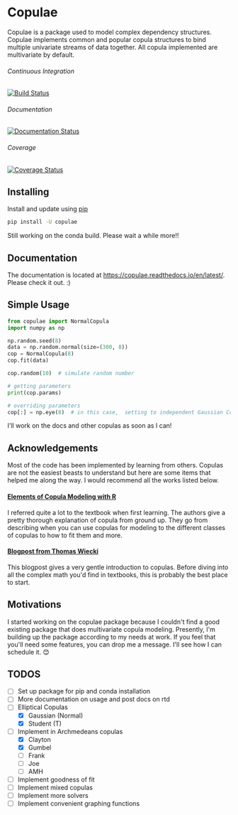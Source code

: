 # Copulae

Copulae is a package used to model complex dependency structures. Copulae implements common and
popular copula structures to bind multiple univariate streams of data together. All copula 
implemented are multivariate by default. 

###### Continuous Integration

[![Build Status](https://travis-ci.com/DanielBok/copulae.svg?branch=master)](https://travis-ci.com/DanielBok/copulae)

###### Documentation

[![Documentation Status](https://readthedocs.org/projects/copulae/badge/?version=latest)](https://copulae.readthedocs.io/en/latest/?badge=latest)

###### Coverage

[![Coverage Status](https://coveralls.io/repos/github/DanielBok/copulae/badge.svg?branch=master)](https://coveralls.io/github/DanielBok/copulae?branch=master)

## Installing

Install and update using [pip](https://pip.pypa.io/en/stable/quickstart/)

```bash
pip install -U copulae
```

Still working on the conda build. Please wait a while more!!  

## Documentation

The documentation is located at https://copulae.readthedocs.io/en/latest/. Please check it out. :)


## Simple Usage

```python
from copulae import NormalCopula
import numpy as np

np.random.seed(8)
data = np.random.normal(size=(300, 8))
cop = NormalCopula(8)
cop.fit(data)

cop.random(10)  # simulate random number

# getting parameters
print(cop.params)  

# overriding parameters
cop[:] = np.eye(8)  # in this case,  setting to independent Gaussian Copula
```

I'll work on the docs and other copulas as soon as I can!


## Acknowledgements

Most of the code has been implemented by learning from others. Copulas are not the easiest
beasts to understand but here are some items that helped me along the way. I would recommend
all the works listed below.

#### [Elements of Copula Modeling with R](https://www.amazon.com/Elements-Copula-Modeling-Marius-Hofert/dp/3319896342/)

I referred quite a lot to the textbook when first learning. The authors give a pretty thorough explanation 
of copula from ground up. They go from describing when you can use copulas for modeling to the different 
classes of copulas to how to fit them and more.

#### [Blogpost from Thomas Wiecki](https://twiecki.io/blog/2018/05/03/copulas/) 

This blogpost gives a very gentle introduction to copulas. Before diving into all the complex math you'd 
find in textbooks, this is probably the best place to start. 


## Motivations

I started working on the copulae package because I couldn't find a good existing package that does
multivariate copula modeling. Presently, I'm building up the package according to my needs at work.
If you feel that you'll need some features, you can drop me a message. I'll see how I can schedule it. 😊
## TODOS

- [ ] Set up package for pip and conda installation
- [ ] More documentation on usage and post docs on rtd
- [ ] Elliptical Copulas
    - [x] Gaussian (Normal)
    - [x] Student (T)
- [ ] Implement in Archmedeans copulas
    - [x] Clayton
    - [x] Gumbel
    - [ ] Frank
    - [ ] Joe
    - [ ] AMH 
- [ ] Implement goodness of fit
- [ ] Implement mixed copulas
- [ ] Implement more solvers
- [ ] Implement convenient graphing functions
